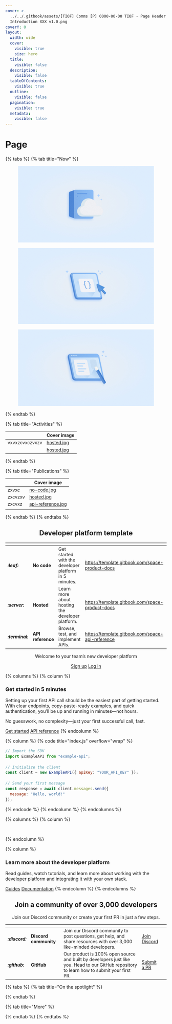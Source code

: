 ```yaml
---
cover: >-
  ../../.gitbook/assets/[TIOF] Comms [P] 0000-00-00 TIOF - Page Header
  Introduction XXX v1.0.png
coverY: 0
layout:
  width: wide
  cover:
    visible: true
    size: hero
  title:
    visible: false
  description:
    visible: false
  tableOfContents:
    visible: true
  outline:
    visible: false
  pagination:
    visible: true
  metadata:
    visible: false
---
```


# Page

{% tabs %}
{% tab title="Now" %}
<div><figure><img src="../../.gitbook/assets/hosted.jpg" alt=""><figcaption></figcaption></figure> <figure><img src="../../.gitbook/assets/api-reference.jpg" alt=""><figcaption></figcaption></figure> <figure><img src="../../.gitbook/assets/no-code.jpg" alt=""><figcaption></figcaption></figure></div>
{% endtab %}

{% tab title="Activities" %}
<table data-view="cards"><thead><tr><th></th><th data-hidden data-card-cover data-type="image">Cover image</th></tr></thead><tbody><tr><td>vxvxzcvxczvxzv</td><td><a href="../../.gitbook/assets/hosted.jpg">hosted.jpg</a></td></tr><tr><td></td><td><a href="../../.gitbook/assets/hosted.jpg">hosted.jpg</a></td></tr></tbody></table>


{% endtab %}

{% tab title="Publications" %}
<table data-view="cards"><thead><tr><th></th><th data-hidden data-card-cover data-type="image">Cover image</th></tr></thead><tbody><tr><td>zxvxc</td><td data-object-fit="fill"><a href="../../.gitbook/assets/no-code.jpg">no-code.jpg</a></td></tr><tr><td>zxcvzxv</td><td data-object-fit="fill"><a href="../../.gitbook/assets/hosted.jpg">hosted.jpg</a></td></tr><tr><td>zxcvxz</td><td data-object-fit="fill"><a href="../../.gitbook/assets/api-reference.jpg">api-reference.jpg</a></td></tr><tr><td></td><td></td></tr></tbody></table>


{% endtab %}
{% endtabs %}

<h2 align="center">Developer platform template</h2>

<table data-view="cards"><thead><tr><th></th><th></th><th></th><th data-hidden data-card-target data-type="content-ref"></th><th data-hidden data-card-cover data-type="files"></th></tr></thead><tbody><tr><td><h4><i class="fa-leaf">:leaf:</i></h4></td><td><strong>No code</strong></td><td>Get started with the developer platform in 5 minutes.</td><td><a href="https://template.gitbook.com/space-product-docs">https://template.gitbook.com/space-product-docs</a></td><td><a href="../../.gitbook/assets/no-code.jpg">no-code.jpg</a></td></tr><tr><td><h4><i class="fa-server">:server:</i></h4></td><td><strong>Hosted</strong></td><td>Learn more about hosting the developer platform.</td><td><a href="https://template.gitbook.com/space-product-docs">https://template.gitbook.com/space-product-docs</a></td><td><a href="../../.gitbook/assets/hosted.jpg">hosted.jpg</a></td></tr><tr><td><h4><i class="fa-terminal">:terminal:</i></h4></td><td><strong>API reference</strong></td><td>Browse, test, and implement APIs.</td><td><a href="https://template.gitbook.com/space-api-reference">https://template.gitbook.com/space-api-reference</a></td><td><a href="../../.gitbook/assets/api-reference.jpg">api-reference.jpg</a></td></tr></tbody></table>

<p align="center">Welcome to your team’s new developer platform</p>

<p align="center"><a href="http://app.gitbook.com/join" class="button primary">Sign up</a> <a href="http://app.gitbook.com/join" class="button secondary">Log in</a></p>

{% columns %}
{% column %}
### Get started in 5 minutes

Setting up your first API call should be the easiest part of getting started. With clear endpoints, copy-paste-ready examples, and quick authentication, you’ll be up and running in minutes—not hours.

No guesswork, no complexity—just your first successful call, fast.

<a href="https://template.gitbook.com/space-product-docs" class="button primary" data-icon="rocket-launch">Get started</a> <a href="https://template.gitbook.com/space-api-reference" class="button secondary" data-icon="terminal">API reference</a>
{% endcolumn %}

{% column %}
{% code title="index.js" overflow="wrap" %}
```javascript
// Import the SDK
import ExampleAPI from "example-api";

// Initialize the client
const client = new ExampleAPI({ apiKey: "YOUR_API_KEY" });

// Send your first message
const response = await client.messages.send({
  message: "Hello, world!"
});

```
{% endcode %}
{% endcolumn %}
{% endcolumns %}

{% columns %}
{% column %}
<figure><img src="https://gitbookio.github.io/onboarding-template-images/placeholder.png" alt=""><figcaption></figcaption></figure>
{% endcolumn %}

{% column %}
### Learn more about the developer platform

Read guides, watch tutorials, and learn more about working with the developer platform and integrating it with your own stack.

<a href="https://template.gitbook.com/space-help-center" class="button primary" data-icon="book-open">Guides</a> <a href="https://template.gitbook.com/space-product-docs" class="button secondary" data-icon="book">Documentation</a>
{% endcolumn %}
{% endcolumns %}

<h2 align="center">Join a community of over 3,000 developers</h2>

<p align="center">Join our Discord community or create your first PR in just a few steps.</p>

<table data-card-size="large" data-view="cards"><thead><tr><th></th><th></th><th></th><th></th><th data-hidden data-card-cover data-type="files"></th></tr></thead><tbody><tr><td><h4><i class="fa-discord">:discord:</i></h4></td><td><strong>Discord community</strong></td><td>Join our Discord community to post questions, get help, and share resources with over 3,000 like-minded developers.</td><td><a href="https://www.gitbook.com/" class="button secondary">Join Discord</a></td><td></td></tr><tr><td><h4><i class="fa-github">:github:</i></h4></td><td><strong>GitHub</strong></td><td>Our product is 100% open source and built by developers just like you. Head to our GitHub repository to learn how to submit your first PR.</td><td><a href="https://www.gitbook.com/" class="button secondary">Submit a PR</a></td><td></td></tr></tbody></table>







{% tabs %}
{% tab title="On the spotlight" %}

{% endtab %}

{% tab title="More" %}

{% endtab %}
{% endtabs %}
